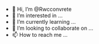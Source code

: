 - 👋 Hi, I’m @Rwcconvrete
- 👀 I’m interested in ...
- 🌱 I’m currently learning ...
- 💞️ I’m looking to collaborate on ...
- 📫 How to reach me ...

<!---
Rwcconvrete/Rwcconvrete is a ✨ special ✨ repository because its `README.md` (this file) appears on your GitHub profile.
You can click the Preview link to take a look at your changes.
--->
